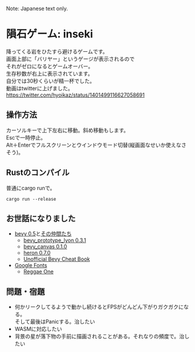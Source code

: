 Note: Japanese text only.

# 隕石ゲーム: inseki
降ってくる岩をひたすら避けるゲームです。  
画面上部に「バリヤー」というゲージが表示されるので  
それがゼロになるとゲームオーバー。  
生存秒数が右上に表示されています。  
自分では30秒くらいが精一杯でした。  
動画はtwitterに上げました。  
https://twitter.com/hyoikaz/status/1401499116627058691
## 操作方法
カーソルキーで上下左右に移動。斜め移動もします。  
Escで一時停止。  
Alt＋Enterでフルスクリーンとウインドウモード切替(縦画面なせいか使えなさそう)。  
## Rustのコンパイル
普通にcargo runで。  
```
cargo run --release
```
## お世話になりました
- [bevy 0.5](https://bevyengine.org/)と[その仲間たち](https://crates.io/search?q=bevy)
  - [bevy_prototype_lyon 0.3.1](https://github.com/Nilirad/bevy_prototype_lyon/)
  - [bevy_canvas 0.1.0](https://github.com/Nilirad/bevy_canvas)
  - [heron 0.7.0](https://github.com/jcornaz/heron/)
  - [Unofficial Bevy Cheat Book](https://github.com/bevy-cheatbook/bevy-cheatbook)
- [Google Fonts](https://fonts.google.com/)
  - [Reggae One](https://fonts.google.com/specimen/Reggae+One?subset=japanese)
## 問題・宿題
- 何かリークしてるようで動かし続けるとFPSがどんどん下がりガクガクになる。  
そして最後はPanicする。治したい
- WASMに対応したい
- 背景の星が落下物の手前に描画されることがある。それなりの頻度で。治したい
